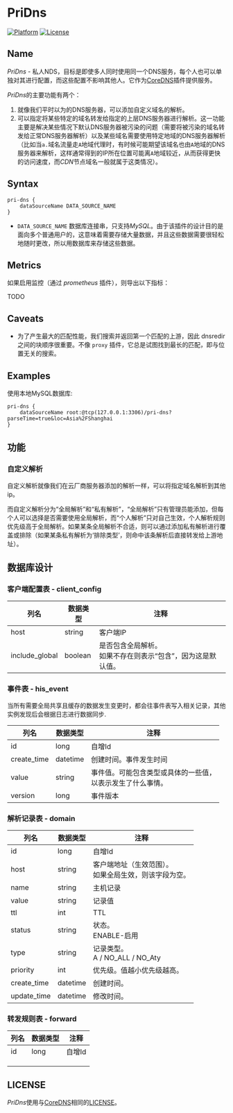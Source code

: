 # PriDns

[![Platform](https://img.shields.io/badge/platform-Linux%20%7C%20Windows%20%7C%20macOS-cc6600.svg)](release)
[![License](https://img.shields.io/badge/license-Apache%202-blue)](LICENSE)

## Name

*PriDns* - 私人NDS，目标是即使多人同时使用同一个DNS服务，每个人也可以单独对其进行配置，而这些配置不影响其他人。它作为[CoreDNS](https://github.com/coredns/coredns)插件提供服务。

*PriDns*的主要功能有两个：

1. 就像我们平时以为的DNS服务器，可以添加自定义域名的解析。
2. 可以指定将某些特定的域名转发给指定的上层DNS服务器进行解析。这一功能主要是解决某些情况下默认DNS服务器被污染的问题（需要将被污染的域名转发给正常DNS服务器解析）以及某些域名需要使用特定地域的DNS服务器解析（比如当`a.`域名流量走`A`地域代理时，有时候可能期望该域名也由`A`地域的DNS服务器来解析，这样通常得到的IP所在位置可能离`A`地域较近，从而获得更快的访问速度，而*CDN*节点域名一般就属于这类情况）。

## Syntax

```Corefile
pri-dns {
    dataSourceName DATA_SOURCE_NAME
}
```

- `DATA_SOURCE_NAME` 数据库连接串，只支持*MySQL*。由于该插件的设计目的是面向多个普通用户的，这意味着需要存储大量数据，并且这些数据需要很轻松地随时更改，所以用数据库来存储这些数据。

## Metrics

如果启用监控（通过 _prometheus_ 插件），则导出以下指标：

TODO

## Caveats

* 为了产生最大的匹配性能，我们搜索并返回第一个匹配的上游，因此 dnsredir 之间的块顺序很重要。不像 `proxy` 插件，它总是试图找到最长的匹配，即与位置无关的搜索。

## Examples

使用本地MySQL数据库:

```Corefile
pri-dns {
    dataSourceName root:@tcp(127.0.0.1:3306)/pri-dns?parseTime=true&loc=Asia%2FShanghai
}
```

## 功能

### 自定义解析

自定义解析就像我们在云厂商服务器添加的解析一样，可以将指定域名解析到其他ip。

而自定义解析分为“全局解析”和“私有解析”，“全局解析”只有管理员能添加，但每个人可以选择是否需要使用全局解析，而“个人解析”只对自己生效，个人解析规则优先级高于全局解析。如果某条全局解析不合适，则可以通过添加私有解析进行覆盖或排除（如果某条私有解析为‘排除类型’，则命中该条解析后直接转发给上游地址）。

## 数据库设计

### 客户端配置表 - client_config

| 列名           | 数据类型 | 注释                                                         |
| -------------- | -------- | ------------------------------------------------------------ |
| host           | string   | 客户端IP                                                     |
| include_global | boolean  | 是否包含全局解析。<br />如果不存在则表示“包含”，因为这是默认值。 |

### 事件表 - his_event

当所有需要全局共享且缓存的数据发生变更时，都会往事件表写入相关记录，其他实例发现后会根据日志进行数据同步.

| 列名        | 数据类型 | 注释                                                         |
| ----------- | -------- | ------------------------------------------------------------ |
| id          | long     | 自增Id                                                       |
| create_time | datetime | 创建时间。事件发生时间                                       |
| value       | string   | 事件值。可能包含类型或具体的一些值，<br />以表示发生了什么事情。 |
| version     | long     | 事件版本                                                     |

### 解析记录表 - domain

| 列名        | 数据类型 | 注释                                                       |
| ----------- | -------- | ---------------------------------------------------------- |
| id          | long     | 自增Id                                                     |
| host        | string   | 客户端地址（生效范围）。<br />如果全局生效，则该字段为空。 |
| name        | string   | 主机记录                                                   |
| value       | string   | 记录值                                                     |
| ttl         | int      | TTL                                                        |
| status      | string   | 状态。<br />ENABLE-启用                                    |
| type        | string   | 记录类型。<br />A / NO_ALL / NO_Aty                        |
| priority    | int      | 优先级。值越小优先级越高。                                 |
| create_time | datetime | 创建时间。                                                 |
| update_time | datetime | 修改时间。                                                 |

### 转发规则表 - forward

| 列名 | 数据类型 | 注释   |
| ---- | -------- | ------ |
| id   | long     | 自增Id |
|      |          |        |
|      |          |        |
|      |          |        |

## LICENSE

*PriDns*使用与[CoreDNS](https://github.com/coredns/coredns)相同的[LICENSE](LICENSE)。
